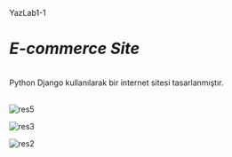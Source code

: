 YazLab1-1
# *E-commerce Site*
</br>
Python Django kullanılarak bir internet sitesi tasarlanmıştır.
</br>
</br>

![res5](https://github.com/ilaydax/E-commerceSite/assets/93269919/ef64a010-aa39-4b93-9817-09c204b30759)

![res3](https://github.com/ilaydax/E-commerceSite/assets/93269919/d0f16ca1-023e-4ffc-b824-a155ed5b2f4a)

![res2](https://github.com/ilaydax/E-commerceSite/assets/93269919/51efe4ab-725f-404e-8a3c-1f3d1fdcb5e8)

